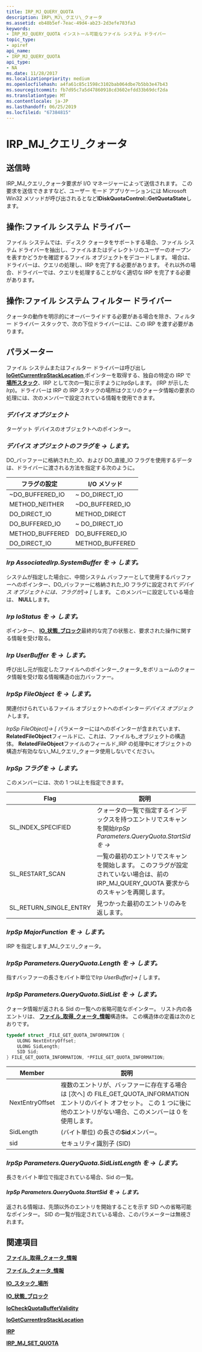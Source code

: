```yaml
---
title: IRP_MJ_QUERY_QUOTA
description: IRP\_MJ\_クエリ\_クォータ
ms.assetid: eb48b5ef-7eac-49d4-ab23-2d3efe783fa3
keywords:
- IRP_MJ_QUERY_QUOTA インストール可能なファイル システム ドライバー
topic_type:
- apiref
api_name:
- IRP_MJ_QUERY_QUOTA
api_type:
- NA
ms.date: 11/28/2017
ms.localizationpriority: medium
ms.openlocfilehash: a4fa61c85c1598c3102bab064dbe7b5bb3e47b43
ms.sourcegitcommit: fb7d95c7a5d47860918cd3602efdd33b69dcf2da
ms.translationtype: MT
ms.contentlocale: ja-JP
ms.lasthandoff: 06/25/2019
ms.locfileid: "67384815"
---
```

# <a name="irpmjqueryquota"></a>IRP\_MJ\_クエリ\_クォータ

## <a name="when-sent"></a>送信時

IRP\_MJ\_クエリ\_クォータ要求が I/O マネージャーによって送信されます。 この要求を送信できますなど、ユーザー モード アプリケーションには Microsoft Win32 メソッドが呼び出されるとなど**IDiskQuotaControl::GetQuotaState**します。

## <a name="operation-file-system-drivers"></a>操作:ファイル システム ドライバー

ファイル システムでは、ディスク クォータをサポートする場合、ファイル システム ドライバーを抽出し、ファイルまたはディレクトリのユーザーのオープンを表すかどうかを確認するファイル オブジェクトをデコードします。 場合は、ドライバーは、クエリの処理し、IRP を完了する必要があります。 それ以外の場合、ドライバーでは、クエリを処理することがなく適切な IRP を完了する必要があります。

## <a name="operation-file-system-filter-drivers"></a>操作:ファイル システム フィルター ドライバー

クォータの動作を明示的にオーバーライドする必要がある場合を除き、フィルター ドライバー スタックで、次の下位ドライバーには、この IRP を渡す必要があります。

## <a name="parameters"></a>パラメーター

ファイル システムまたはフィルター ドライバーは呼び出し[ **IoGetCurrentIrpStackLocation** ](https://docs.microsoft.com/windows-hardware/drivers/ddi/content/wdm/nf-wdm-iogetcurrentirpstacklocation)ポインターを取得する、独自の特定の IRP で[**場所スタック**](https://docs.microsoft.com/windows-hardware/drivers/ddi/content/wdm/ns-wdm-_io_stack_location)、IRP として次の一覧に示すように*IrpSp*します。 (IRP が示した*Irp*)。ドライバーは IRP の IRP スタックの場所はクエリのクォータ情報の要求の処理には、次のメンバーで設定されている情報を使用できます。

### <a name="deviceobject"></a>*デバイス オブジェクト*  

ターゲット デバイスのオブジェクトへのポインター。

### <a name="deviceobject-flags"></a>*デバイス オブジェクトのフラグを -> します。*  

DO\_バッファーに格納された\_IO、および DO\_直接\_IO フラグを使用するデータは、ドライバーに渡される方法を指定する次のように。

|フラグの設定|I/O メソッド|
|----|----|
|~DO_BUFFERED_IO|~ DO_DIRECT_IO|
|METHOD_NEITHER|~DO_BUFFERED_IO|
|DO_DIRECT_IO|METHOD_DIRECT|
|DO_BUFFERED_IO|~ DO_DIRECT_IO|
|METHOD_BUFFERED|DO_BUFFERED_IO|
|DO_DIRECT_IO|METHOD_BUFFERED|

### <a name="irp-associatedirpsystembuffer"></a>*Irp AssociatedIrp.SystemBuffer を -> します。*

システムが指定した場合に、中間システム バッファーとして使用するバッファーへのポインター、DO\_バッファーに格納された\_IO フラグに設定されて*デバイス オブジェクトには、フラグが]-> [* します。 このメンバーに設定している場合は、 **NULL**します。

### <a name="irp-iostatus"></a>*Irp IoStatus を -> します。*

ポインター、 [ **IO\_状態\_ブロック**](https://docs.microsoft.com/windows-hardware/drivers/ddi/content/wdm/ns-wdm-_io_status_block)最終的な完了の状態と、要求された操作に関する情報を受け取る。

### <a name="irp-userbuffer"></a>*Irp UserBuffer を -> します。*  

呼び出し元が指定したファイルへのポインター\_クォータ\_をボリュームのクォータ情報を受け取る情報構造の出力バッファー。

### <a name="irpsp-fileobject"></a>*IrpSp FileObject を -> します。*

関連付けられているファイル オブジェクトへのポインター*デバイス オブジェクト*します。

*IrpSp FileObject]-> [* パラメーターにはへのポインターが含まれています、 **RelatedFileObject**フィールドに、これは、ファイルも\_オブジェクトの構造体。 **RelatedFileObject**ファイルのフィールド\_IRP の処理中にオブジェクトの構造が有効なない\_MJ\_クエリ\_クォータ使用しないでください。

### <a name="irpsp-flags"></a>*IrpSp フラグを -> します。*

このメンバーには、次の 1 つ以上を指定できます。

|Flag|説明|
|----|----|
|SL_INDEX_SPECIFIED|クォータの一覧で指定するインデックスを持つエントリでスキャンを開始*IrpSp Parameters.QueryQuota.StartSid を ->*|
|SL_RESTART_SCAN|一覧の最初のエントリでスキャンを開始します。 このフラグが設定されていない場合は、前の IRP_MJ_QUERY_QUOTA 要求からのスキャンを再開します。|
|SL_RETURN_SINGLE_ENTRY|見つかった最初のエントリのみを返します。|

### <a name="irpsp-majorfunction"></a>*IrpSp MajorFunction を -> します。*

IRP を指定します\_MJ\_クエリ\_クォータ。

### <a name="irpsp-parametersqueryquotalength"></a>*IrpSp Parameters.QueryQuota.Length を -> します。*

指すバッファーの長さをバイト単位で*Irp UserBuffer]-> [* します。

### <a name="irpsp-parametersqueryquotasidlist"></a>*IrpSp Parameters.QueryQuota.SidList を -> します。*

クォータ情報が返される Sid の一覧への省略可能なポインター。 リスト内の各エントリは、 [**ファイル\_取得\_クォータ\_情報**](https://docs.microsoft.com/windows-hardware/drivers/ddi/content/ntifs/ns-ntifs-_file_get_quota_information)構造体。 この構造体の定義は次のとおりです。

```cpp
typedef struct _FILE_GET_QUOTA_INFORMATION {
    ULONG NextEntryOffset;
    ULONG SidLength;
    SID Sid;
} FILE_GET_QUOTA_INFORMATION, *PFILE_GET_QUOTA_INFORMATION;
```

|Member|説明|
|-----|----|
|NextEntryOffset|複数のエントリが、バッファーに存在する場合は [次へ] の FILE_GET_QUOTA_INFORMATION エントリのバイト オフセット。 この 1 つに後に他のエントリがない場合、このメンバーは 0 を使用します。|
|SidLength|(バイト単位) の長さの**Sid**メンバー。|
|sid|セキュリティ識別子 (SID)|

### <a name="irpsp-parametersqueryquotasidlistlength"></a>*IrpSp Parameters.QueryQuota.SidListLength を -> します。*

長さをバイト単位で指定されている場合、Sid の一覧。

#### <a name="irpsp-parametersqueryquotastartsid"></a>*IrpSp Parameters.QueryQuota.StartSid を -> します。*

返される情報は、先頭以外のエントリを開始することを示す SID への省略可能なポインター。 SID の一覧が指定されている場合、このパラメーターは無視されます。

## <a name="see-also"></a>関連項目

[**ファイル\_取得\_クォータ\_情報**](https://docs.microsoft.com/windows-hardware/drivers/ddi/content/ntifs/ns-ntifs-_file_get_quota_information)

[**ファイル\_クォータ\_情報**](https://docs.microsoft.com/windows-hardware/drivers/ddi/content/ntifs/ns-ntifs-_file_quota_information)

[**IO\_スタック\_場所**](https://docs.microsoft.com/windows-hardware/drivers/ddi/content/wdm/ns-wdm-_io_stack_location)

[**IO\_状態\_ブロック**](https://docs.microsoft.com/windows-hardware/drivers/ddi/content/wdm/ns-wdm-_io_status_block)

[**IoCheckQuotaBufferValidity**](https://docs.microsoft.com/windows-hardware/drivers/ddi/content/ntifs/nf-ntifs-iocheckquotabuffervalidity)

[**IoGetCurrentIrpStackLocation**](https://docs.microsoft.com/windows-hardware/drivers/ddi/content/wdm/nf-wdm-iogetcurrentirpstacklocation)

[**IRP**](https://docs.microsoft.com/windows-hardware/drivers/ddi/content/wdm/ns-wdm-_irp)

[**IRP\_MJ\_SET\_QUOTA**](irp-mj-set-quota.md)
